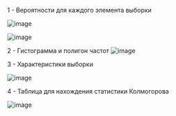 1 - Вероятности для каждого элемента выборки

![image](https://github.com/user-attachments/assets/824f5ad2-ddcb-4782-ab1c-976633095a60)

![image](https://github.com/user-attachments/assets/31de6b1b-c2f5-4bf7-ba0d-a85d4ab5232e)

2 - Гистограмма и полигон частот
![image](https://github.com/user-attachments/assets/44b5d7e7-d915-419b-bc12-2c98005f315c)

3 - Характеристики выборки

![image](https://github.com/user-attachments/assets/4df2b54d-2ef4-4eeb-af30-4ed2c66d2a21)

4 - Таблица для нахождения статистики Колмогорова

![image](https://github.com/user-attachments/assets/8f884638-456e-400c-b034-bff240a6e3e9)
